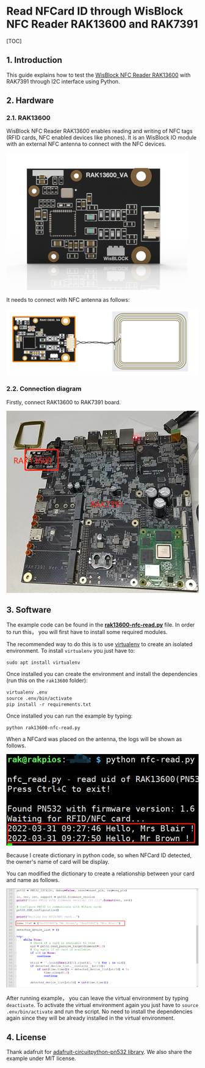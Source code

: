 # Read NFCard ID through WisBlock NFC Reader RAK13600 and RAK7391

[TOC]

## 1. Introduction

This guide explains how to test the [WisBlock NFC Reader RAK13600](https://store.rakwireless.com/products/rak13600-wisblock-nfc-reader?_pos=1&_sid=dcf6710e6&_ss=r) with RAK7391 through I2C interface using Python. 



## 2. Hardware

### 2.1. RAK13600

WisBlock NFC Reader RAK13600 enables reading and writing of NFC tags (RFID cards, NFC enabled devices like phones). It is an WisBlock IO module with an external NFC antenna to connect with the NFC devices.

![image-20220331154317502](assets/image-20220331154317502.png)

 It needs to connect with NFC antenna as follows:

![1648712756](assets/1648712756.png)   



### 2.2. Connection diagram

Firstly, connect RAK13600  to RAK7391 board.

![image-20220331153530405](assets/image-20220331153530405.png)

## 3. Software

The example code can be found in the [**rak13600-nfc-read.py**](https://git.rak-internal.net/product-rd/gateway/wis-developer/rak7391/wisblock-python/-/tree/dev/interface/rak13600) file. In order to run this， you will first have to install some required modules. 

The recommended way to do this is to use [virtualenv](https://virtualenv.pypa.io/en/latest/) to create an isolated environment. To install `virtualenv` you just have to:

```
sudo apt install virtualenv
```

Once installed you can create the environment and install the dependencies (run this on the `rak13600` folder):

```
virtualenv .env
source .env/bin/activate
pip install -r requirements.txt
```

Once installed you can run the example by typing:

```
python rak13600-nfc-read.py
```

When a NFCard was placed on the antenna, the logs will be shown as follows.

![image-20220331162857075](assets/image-20220331162857075.png)

Because I create dictionary  in python code, so when NFCard ID detected,  the owner's name of card will be display.

You can modified the dictionary to create a relationship between your card and name as follows.

![image-20220331163721883](assets/image-20220331163721883.png)



After running example， you can leave the virtual environment by typing `deactivate`. To activate the virtual environment again you just have to `source .env/bin/activate` and run the script. No need to install the dependencies again since they will be already installed in the virtual environment.



## 4. License

Thank adafruit for [adafruit-circuitpython-pn532 library](https://pypi.org/project/adafruit-circuitpython-pn532/). We also share the example under MIT license.
